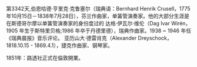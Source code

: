 第3342天,伯恩哈德·亨里克·克鲁塞尔（瑞典语：Bernhard Henrik Crusell，1775年10月15日－1838年7月28日），芬兰作曲家，单簧管演奏家。他的大部分生涯是在斯德哥尔摩以单簧管演奏家的身份度过的
达格·伊瓦尔·维伦（Dag Ivar Wirén，1905 年生于斯特里贝格;1986 年卒于丹德里德），瑞典作曲家。1938 ~ 1946 年任《瑞典晨报》音乐评论。
亚历山大·德雷肖克（Alexander Dreyschock，1818.10.15 - 1869.4.1），捷克作曲家、钢琴家。

1851年：路透社正式在倫敦開業。